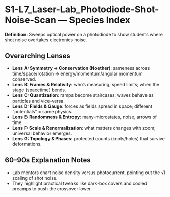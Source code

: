 # S1-L7_Laser-Lab_Photodiode-Shot-Noise-Scan — Species Index
**Definition:** Sweeps optical power on a photodiode to show students where shot noise overtakes electronics noise.
## Overarching Lenses

- **Lens A: Symmetry -> Conservation (Noether)**: sameness across time/space/rotation → energy/momentum/angular momentum conserved.
- **Lens B: Frames & Relativity**: who’s measuring; speed limits; when the stage (spacetime) bends.
- **Lens C: Quantization**: ramps become staircases; waves behave as particles and vice-versa.
- **Lens D: Fields & Gauge**: forces as fields spread in space; different “potentials” = same physics.
- **Lens E: Randomness & Entropy**: many-microstates, noise, arrows of time.
- **Lens F: Scale & Renormalization**: what matters changes with zoom; universal behavior emerges.
- **Lens G: Topology & Phases**: protected counts (knots/holes) that survive deformations.

## 60–90s Explanation Notes
- Lab mentors chart noise density versus photocurrent, pointing out the √I scaling of shot noise.
- They highlight practical tweaks like dark-box covers and cooled preamps to push the crossover lower.
